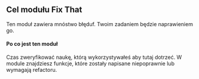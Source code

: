 ## Cel modułu Fix That

Ten moduł zawiera mnóstwo błęduf. Twoim zadaniem będzie naprawieniem go.

#### Po co jest ten moduł

Czas zweryfikować naukę, którą wykorzystywałeś aby tutaj dotrzeć. W module znajdziesz funkcje, które zostały napisane niepoprawnie lub wymagają refactoru.

